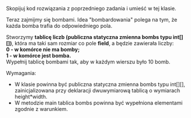 Skopijuj kod rozwiązania z poprzedniego zadania i umieść w tej klasie.

Teraz zajmijmy się bombami. Idea "bombardowania" polega na tym, że każda bomba trafia do odpowiedniego pola.

Stworzymy **tablicę liczb (publiczna statyczna zmienna bombs typu int[][])**,
która ma taki sam rozmiar co pole **field**, a będzie zawierała liczby:\
**0 - w komórce nie ma bomby;**\
**1 - w komórce jest bomba.**\
Wypełnij tablicę bombami tak, aby w każdym wierszu było 10 bomb.

Wymagania:

- W klasie powinna być publiczna statyczna zmienna bombs typu int[][],
  zainicjalizowana przy deklaracji dwuwymiarową tablicą o wymiarach height*width.
- W metodzie main tablica bombs powinna być wypełniona elementami zgodnie z warunkiem.
